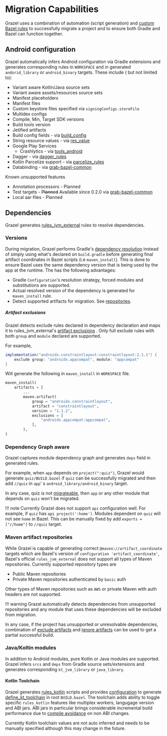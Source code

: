 # Migration Capabilities

Grazel uses a combination of automation (script generation)
and [custom Bazel rules](https://github.com/grab/grab-bazel-common) to successfully migrate a
project and to ensure both Gradle and Bazel can function together.

## Android configuration

Grazel automatically infers Android configuration via Gradle extensions and generates corresponding
rules in `WORKSPACE` and in generated `andorid_library` or `android_binary` targets. These include (
but not limited to):

* Variant aware Kotlin/Java source sets
* Variant aware assets/resources source sets
* Manifest placeholders
* Manifest files
* Custom keystore files specified via `signingConfigs.storeFile`
* Multidex configs
* Compile, Min, Target SDK versions
* Build tools version
* Jetified artifacts
* Build config fields -
  via [build_config](https://github.com/grab/grab-bazel-common#build-config-fields)
* String resource values - via [res_value](https://github.com/grab/grab-bazel-common#res-values)
* Google Play Services
    * Crashlytics -
      via [tools_android](https://github.com/bazelbuild/tools_android/tree/master/tools/crashlytics)
* Dagger - via [dagger_rules](https://github.com/google/dagger/blob/master/workspace_defs.bzl)
* Kotlin Parcelize support -
  via [parcelize_rules](https://github.com/grab/grab-bazel-common/tree/master/tools/parcelize)
* Databinding - via [grab-bazel-common](https://github.com/grab/grab-bazel-common)

Known unsupported features

* Annotation processors - Planned
* Test targets - ~~Planned~~ Available since 0.2.0
  via [grab-bazel-common](https://github.com/grab/grab-bazel-common)
* Local aar files - Planned

## Dependencies

Grazel generates [rules_jvm_external](https://github.com/bazelbuild/rules_jvm_external) rules to
resolve dependencies.

### Versions

During migration, Grazel performs
Gradle's [dependency resolution](https://docs.gradle.org/current/userguide/dependency_resolution.html)
instead of simply using what's declared on `build.gradle` before generating final artifact
coordinates in Bazel scripts (i.e `maven_install`). This is done to ensure Bazel uses the same
dependency version that is being used by the app at the runtime. The has the following advantages:

* Gradle `Configuration`'s resolution strategy, forced modules and substitutions are supported.
* Actual resolved version of the dependency is generated for `maven_install` rule.
* Detect supported artifacts for migration. See [repositories](repositories).

##### Artifact exclusions

Grazel detects exclude rules declared in dependency declaration and maps it to
rules_jvm_external's [artifact exclusions](https://github.com/bazelbuild/rules_jvm_external#detailed-dependency-information-specifications)
. Only full exclude rules with both `group` and `module` declared are supported.

For example,

```groovy
implementation("androidx.constraintlayout:constraintlayout:2.1.1") {
    exclude group: "androidx.appcompat", module: "appcompat"
}
```

Will generate the following in `maven_install` in `WORKSPACE` file.

```python
maven_install(
    artifacts = [
        ...
        maven.artifact(
            group = "androidx.constraintlayout",
            artifact = "constraintlayout",
            version = "1.1.2",
            exclusions = [
                "androidx.appcompat:appcompat",
            ],
        ),
)
```

### Dependency Graph aware

Grazel captures module dependency graph and generates `deps` field in generated rules.

For example, when `app` depends on `project(":quiz")`, Grazel would generate `quiz/BUILD.bazel`
if `quiz` can be successfully migrated and then add `//quiz` in `app`'
s `android_library/android_binary` target.

In any case, quiz is not [migrateable](migration_criteria.md), then `app` or any other module that
depends on `quiz` won't be migrated.

!!! note 
    Currently Grazel does not support `api` configuration well. For example, if `quiz`
    has `api project(':home')`. Modules dependent on `quiz` will not see `home` in Bazel. This can be
    manually fixed by add `exports = ["//home"]` to `//quiz` target.

### Maven artifact repositories

While Grazel is capable of generating correct `@maven://artifact_coordinate` targets which are
Bazel's version of `configuration 'artifact_coordinate'`, Bazel's official `rules_jvm_external` does
not support all types of Maven repositories. Currently supported repository types are

* Public Maven repositories
* Private Maven repositories authenticated by `basic` auth

Other types of Maven repositories such as `AWS` or private Maven with auth headers are not
supported.

!!! warning 
    Grazel automatically detects dependencies from unsupported repositories and any module
    that uses these dependencies will be excluded from migration.

In any case, if the project has unsupported or unresolvable dependencies, combination
of [exclude artifacts](grazel_extension.md#exclude-artifacts)
and [ignore artifacts](grazel_extension.md#ignore-artifacts) can be used to get a partial successful
build.

### Java/Koltin modules

In addition to Android modules, pure Kotlin or Java modules are supported. Grazel infers `srcs`
and `deps` from Gradle source sets/extensions and generates corresponding `kt_jvm_library`
or `java_library`.

#### Kotlin Toolchain

Grazel generates [rules_kotlin](https://github.com/bazelbuild/rules_kotlin) scripts and
provides [configuration](grazel_extension.md#kotlin) to
generate [define_kt_toolchain](https://bazelbuild.github.io/rules_kotlin/kotlin#define_kt_toolchain)
in root `BUILD.bazel`. The toolchain adds ability to toggle specific `rules_kotlin` features like
multiplex workers, langugage version and ABI jars. ABI jars in particular brings considerable
incremental build performance due
to [compile avoidance](https://github.com/bazelbuild/rules_kotlin/blob/master/CompileAvoidance.md)
on non ABI changes.

Currently Kotlin toolchain values are not auto inferred and needs to be manually specified although
this may change in the future.